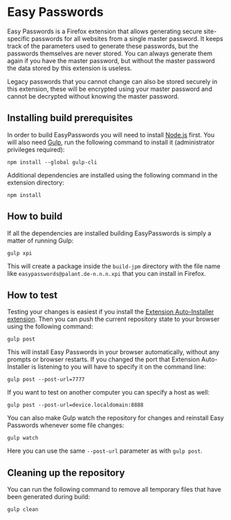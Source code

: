 Easy Passwords
==============

Easy Passwords is a Firefox extension that allows generating secure site-specific passwords for all websites from a single master password. It keeps track of the parameters used to generate these passwords, but the passwords themselves are never stored. You can always generate them again if you have the master password, but without the master password the data stored by this extension is useless.

Legacy passwords that you cannot change can also be stored securely in this extension, these will be encrypted using your master password and cannot be decrypted without knowing the master password.

Installing build prerequisites
------------------------------

In order to build EasyPasswords you will need to install [Node.js](https://nodejs.org/) first. You will also need [Gulp](http://gulpjs.com/), run the following command to install it (administrator privileges required):

    npm install --global gulp-cli

Additional dependencies are installed using the following command in the extension directory:

    npm install

How to build
------------

If all the dependencies are installed building EasyPasswords is simply a matter of running Gulp:

    gulp xpi

This will create a package inside the `build-jpm` directory with the file name like `easypasswords@palant.de-n.n.n.xpi` that you can install in Firefox.

How to test
-----------

Testing your changes is easiest if you install the [Extension Auto-Installer extension](https://addons.mozilla.org/addon/autoinstaller/). Then you can push the current repository state to your browser using the following command:

    gulp post

This will install Easy Passwords in your browser automatically, without any prompts or browser restarts. If you changed the port that Extension Auto-Installer is listening to you will have to specify it on the command line:

    gulp post --post-url=7777

If you want to test on another computer you can specify a host as well:

    gulp post --post-url=device.localdomain:8888

You can also make Gulp watch the repository for changes and reinstall Easy Passwords whenever some file changes:

    gulp watch

Here you can use the same `--post-url` parameter as with `gulp post`.

Cleaning up the repository
--------------------------

You can run the following command to remove all temporary files that have been generated during build:

    gulp clean
